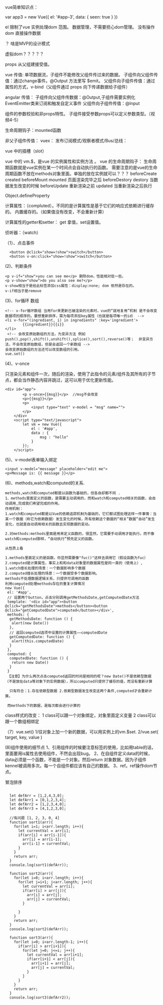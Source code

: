 vue简单知识点：



var app3 = new Vue({
  el: '#app-3',
  data: {
    seen: true
  }
})

el 限制了vue 实例处理dom 范围。
数据管理，不需要担心dom管理。
没有操作dom 直接操作数据

？ 啥是MVP的设计模式


虚拟dom？？？？？



props 从父组建接受值。


vue 传值: 单项数据流，子组件不能修改父组件传过来的数据。
子组件向父组件传值：通过change事件。@Output
方法里写 $emit。
父组件向子组件传值：通过属性的方式，v-bind（父组件通过 props 向下传递数据给子组件）

angular 传值：
子组件向父组件传数据：@Output,子组件需要实例化EventEmitter类来订阅和触发自定义事件
父组件向子组件传值：@Input

组件的参数校验和非props特性。
子组件接受参数props可以定义参数类型。（视频4-5）

生命周期钩子：mounted函数


非父子组件传值：
vuex：
发布订阅模式/观察者模式/Bus/总线：



vue 中的插槽（slot）

vue 中的 vm.$，是vue 的实例属性和实例方法 。
vue 的生命周期钩子：
生命周期函数就是vue实例在某一个时间点会自动执行的函数。
需要注意的是vue的生命周期函数不放在methods对象里面。单独的放在实例就可以？？？
beforeCreate 
created
beforeMount
mounted  页面渲染完毕之后
beforeDestory
destory
当数据发生改变的时候
beforeUpdate  重新渲染之前
updated       当重新渲染之后执行


Object.defineProperty





计算属性：（compluted）。不同的是计算属性是基于它们的响应式依赖进行缓存的。
内置缓存的。（如果值没有改变，不会重新计算）

计算属性的getter和setter：
get 拿值，set设置值。


侦听器：（watch）


（1）、点击事件
```
  <button @click="show=!show">switch</button>
  <button v-on:click="show=!show">switch</button>
```
(2)、判断条件

```
<p v-if="show">you can see me</p> 删除dom，性能相对低一些。
<p v-show="show">do you also see me?</p>
v-show相当于是给此标签添加css属性：display:none; dom 依然是存在的。
v-if相当于是remove
```
(3)、for循环 数组
```
<!-- v-for循环数组 当用for来更新已被渲染的元素时，vue的“就地复用”机制 是不会改变数据项的顺序的。要想重新排序，需为每项添加key属性（也就是每项唯一的id） -->
<li v-for="(ingredient, i) in ingredients" :key='ingredient'>
        {{ingredient}}{{i}}
</li>
 <!-- 会改变原始数组的方法，为变异方法 例如push(),pop(),shift(),unshift(),splice(),sort(),reverse()等；  非变异方法，不会改变原始数组，但是会返回一个新数组 -->
会改变原始数组的方法还可以改变数组的引用。
vue.set()
```

(4)、v-once 

只渲染元素和组件一次，随后的渲染，使用了此指令的元素/组件及其所有的子节点，都会当作静态内容并跳过，这可以用于优化更新性能。
```
<div id="app">
		<p v-once>{{msg}}</p>  //msg不会改变
		<p>{{msg}}</p>
		<p>
			<input type="text" v-model = "msg" name="">
		</p>
	</div>
	<script type="text/javascript">
		let vm = new Vue({
			el : '#app',
			data : {
				msg : "hello"
			}
		});
	</script>

```

(5)、v-model表单输入绑定
```
<input v-model="message" placeholder="edit me">
<p>Message is: {{ message }}</p>
```
(6)、methods,watch和computed的关系.
```
methods,watch和computed都是以函数为基础的，但各自却都不同 .
1、methods里面定义的函数，是需要主动调用的，而和watch和computed相关的函数，会自动调用,完成我们希望完成的作用。
作用机制：
1.watch和computed都是以Vue的依赖追踪机制为基础的，它们都试图处理这样一件事情：当某一个数据（称它为依赖数据）发生变化的时候，所有依赖这个数据的“相关”数据“自动”发生变化，也就是自动调用相关的函数去实现数据的变动。

2.对methods:methods里面是用来定义函数的，很显然，它需要手动调用才能执行。而不像watch和computed那样，“自动执行”预先定义的函数。

从性质上看

1.methods里面定义的是函数，你显然需要像"fuc()"这样去调用它（假设函数为fuc）
2.computed是计算属性，事实上和和data对象里的数据属性是同一类的（使用上）,
1.watch擅长处理的场景：一个数据影响多个数据
2.computed擅长处理的场景：一个数据受多个数据影响。
methods不处理数据逻辑关系，只提供可调用的函数
利用computed处理methods存在的重复计算情况
new Vue({
 el: '#app',
 // 设置两个button，点击分别调用getMethodsDate,getComputedDate方法
 template: '<div id="app"><button @click="getMethodsDate">methods</button><button @click="getComputedDate">computed</button></div>',
 methods: {
  getMethodsDate: function () {
   alert(new Date())
  },
  // 返回computed选项中设置的计算属性——computedDate
  getComputedDate: function () {
   alert(this.computedDate)
  }
 },
 computed: {
  computedDate: function () {
   return new Date()
  }
 }
 【注意】为什么两次点击computed返回的时间是相同的呢？new Date()不是依赖型数据（不是放在data等对象下的实例数据），所以computed只提供了缓存的值，而没有重新计算
 
  只有符合：1.存在依赖型数据 2.依赖型数据发生改变这两个条件,computed才会重新计算。 
 
 而methods下的数据，是每次都会进行计算的 
```

class样式的改变：
1 class可以跟一个对象绑定，对象里面定义变量
2 class可以跟一个数组相绑定



（7）vue.set()
1/往对象上加一个新的数据，可以用实例上的vm.$set.
2/vue.set( target, key, value )


(8)组件使用的细节点
1、引用组件的时候要注意标签的使用，比如用table的话，里面要用is属性去使用组件，不然会出现bug。
2、在自组件定义data的时候，data必须是一个函数，不能是一个对象。然后return 对象数据。因为子组件kennel被调用多次。每一个自组件都应该有自己的数据。
3、ref。ref操作dom节点。


冒泡排序


```

  let defArr = [1,2,4,3,0];
  let defArr1 = [0,1,2,3,4];
  let defArr2 = [1,2,3,4,0];
  let defArr3 = [4,1,2,3,0];

  //有问题 [1, 2, 3, 0, 4]
  function sort1(arr){
    for(let i=1; i<arr.length; i++){
      let currentVal = arr[i];
      if(arr[i] < arr[i-1]){
        arr[i] = arr[i-1];
        arr[i-1] = currentVal;
      }
    }
    return arr;
  }
  console.log(sort1(defArr));

  function sort2(arr){
    for(let i=0; i<arr.length; i++){
      for(let j=i+1; j<arr.length; j++){
        let currentVal = arr[i];
        if(arr[i] > arr[j]){
          arr[i] = arr[j];
          arr[j] = currentVal;
        }

      }
    }
    return arr;
  }
  console.log(sort2(defArr));

  function sort3(arr){
    for(let i=0; i<arr.length-1; i++){
      if(arr[i] > arr[i+1]){
        for(let j=0; j<=i; j++){
          let currentVal = arr[i+1];
          if(arr[i+1] < arr[j]){
            arr[i+1] = arr[j];
            arr[j] = currentVal;
          }
        }
      }
    }
    return arr;
  }
  console.log(sort3(defArr2));

```
